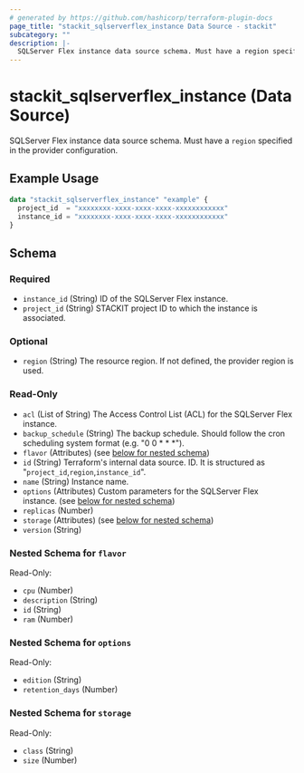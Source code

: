 ```yaml
---
# generated by https://github.com/hashicorp/terraform-plugin-docs
page_title: "stackit_sqlserverflex_instance Data Source - stackit"
subcategory: ""
description: |-
  SQLServer Flex instance data source schema. Must have a region specified in the provider configuration.
---
```


# stackit_sqlserverflex_instance (Data Source)

SQLServer Flex instance data source schema. Must have a `region` specified in the provider configuration.

## Example Usage

```terraform
data "stackit_sqlserverflex_instance" "example" {
  project_id  = "xxxxxxxx-xxxx-xxxx-xxxx-xxxxxxxxxxxx"
  instance_id = "xxxxxxxx-xxxx-xxxx-xxxx-xxxxxxxxxxxx"
}
```

<!-- schema generated by tfplugindocs -->
## Schema

### Required

- `instance_id` (String) ID of the SQLServer Flex instance.
- `project_id` (String) STACKIT project ID to which the instance is associated.

### Optional

- `region` (String) The resource region. If not defined, the provider region is used.

### Read-Only

- `acl` (List of String) The Access Control List (ACL) for the SQLServer Flex instance.
- `backup_schedule` (String) The backup schedule. Should follow the cron scheduling system format (e.g. "0 0 * * *").
- `flavor` (Attributes) (see [below for nested schema](#nestedatt--flavor))
- `id` (String) Terraform's internal data source. ID. It is structured as "`project_id`,`region`,`instance_id`".
- `name` (String) Instance name.
- `options` (Attributes) Custom parameters for the SQLServer Flex instance. (see [below for nested schema](#nestedatt--options))
- `replicas` (Number)
- `storage` (Attributes) (see [below for nested schema](#nestedatt--storage))
- `version` (String)

<a id="nestedatt--flavor"></a>
### Nested Schema for `flavor`

Read-Only:

- `cpu` (Number)
- `description` (String)
- `id` (String)
- `ram` (Number)


<a id="nestedatt--options"></a>
### Nested Schema for `options`

Read-Only:

- `edition` (String)
- `retention_days` (Number)


<a id="nestedatt--storage"></a>
### Nested Schema for `storage`

Read-Only:

- `class` (String)
- `size` (Number)
